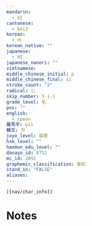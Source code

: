 ```yaml
---
mandarin:
  - bǐ
cantonese:
  - bei3
korean:
  - 비
korean_native: ""
japanese:
  - HI
japanese_nanori: ""
vietnamese:
middle_chinese_initial: p
middle_chinese_final: iɪ
stroke_count: "2"
radical: 匕
skip_number: 3-1-1
grade_level: 名
pos: ""
english:
  - spoon
羅馬字: pii
韓文: 픠
joyo_level: 高等
hsk_level: ""
hanmun_edu_level: ""
danayo_id: 8752
mc_id: 2091
graphemic_classification: 象形
stand_in: "FALSE"
aliases:
---
```

```meta-bind-embed
[[nav/char_info]]
```

# Notes
